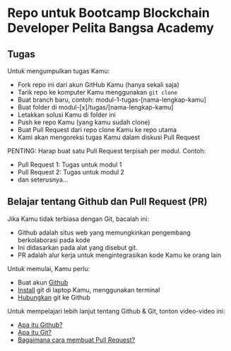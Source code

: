 # Repo untuk Bootcamp Blockchain Developer Pelita Bangsa Academy

## Tugas
Untuk mengumpulkan tugas Kamu:

* Fork repo ini dari akun GitHub Kamu (hanya sekali saja)
* Tarik repo ke komputer Kamu menggunakan `git clone`
* Buat branch baru, contoh: modul-1-tugas-[nama-lengkap-kamu]
* Buat folder di modul-[x]/tugas/[nama-lengkap-kamu]
* Letakkan solusi Kamu di folder ini
* Push ke repo Kamu (yang kamu sudah clone)
* Buat Pull Request dari repo clone Kamu ke repo utama
* Kami akan mengoreksi tugas Kamu dalam diskusi Pull Request

PENTING: Harap buat satu Pull Request terpisah per modul. Contoh:

* Pull Request 1: Tugas untuk modul 1
* Pull Request 2: Tugas untuk modul 2
* dan seterusnya...

## Belajar tentang Github dan Pull Request (PR)
Jika Kamu tidak terbiasa dengan Git, bacalah ini:

* Github adalah situs web yang memungkinkan pengembang berkolaborasi pada kode
* Ini didasarkan pada alat yang disebut git.
* PR adalah alur kerja untuk mengintegrasikan kode Kamu ke orang lain

Untuk memulai, Kamu perlu:

* Buat akun [Github](https://github.com)
* [Install](https://github.com/git-guides/install-git) git di laptop Kamu, menggunakan terminal
* [Hubungkan](https://www.freecodecamp.org/news/introduction-to-git-and-github/#step-3-connect-your-github-account-to-your-git-account-) git ke Github

Untuk mempelajari lebih lanjut tentang Github & Git, tonton video-video ini:

* [Apa itu Github?](https://youtu.be/pBy1zgt0XPc?si=zLUX5G4ijybqlA3-)
* [Apa itu Git?](https://youtu.be/hwP7WQkmECE?si=eScoUO4jSFy2nKUY)
* [Bagaimana cara membuat Pull Request?](https://youtu.be/8lGpZkjnkt4?si=3lFwkuHM8a8sYQ3L)